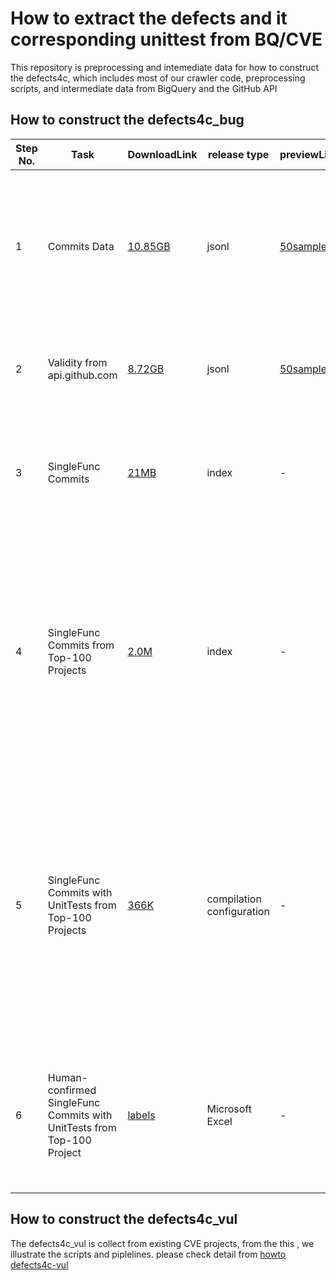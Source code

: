 # How to extract the defects and it corresponding unittest from BQ/CVE 

This repository is preprocessing and intemediate data for how to construct the defects4c, which includes most of our crawler code, preprocessing scripts, and intermediate data from BigQuery and the GitHub API

## How to construct the defects4c_bug

|Step No.|Task|DownloadLink|release type| previewLink|Size of commits|Drop Rate|Description | Potential Usage| 
|-|-|-|-|-|-|-|------|------|
|1|Commits Data| [ 10.85GB ](https://drive.google.com/file/d/1Wk0UoyoAAzR5A-yEQOp-WpMAx0EXFAi6/view?usp=sharing)| jsonl  | [50samples](https://drive.google.com/file/d/1YcLUpyN2xa6IA-I8jQv03BDE-MQnoPI3/view?usp=sharing) |38M |- | Commits from projects after filtering with bug-relevant keywords, including BigQuery projects (2015-2023; high-star > 200) and Top 500 projects. | Useful in commit analysis research. | 
|2|Validity from api.github.com | [8.72GB](https://drive.google.com/file/d/1fu_ZQtei6v9ZWL0nhDor1TT7BFwf8tMp/view?usp=drive_link) | jsonl | [50samples](https://drive.google.com/drive/folders/1uMfv_VTdtzTmHZ5LAZQY2CXTzlG2LWR_?usp=drive_link)|9M| 76%| 9M bug-relevant commits after filtering | Useful in applications where the commit diff is needed. Can be used for training.| 
|3|SingleFunc Commits| [21MB](https://drive.google.com/file/d/1aSfCgD-XQvntFqJUdWS0dB6EtqOa2cx5/view?usp=sharing) | index | - |  ~76K |  91.6% |76K bug-relevant commits that are included in single functions | Useful in applications where the bug-relevan commit diff is in single functions. Can be used for training.
|4|SingleFunc Commits from Top-100 Projects| [2.0M](https://github.com/defects4c/howto_prepare_defects4c/blob/master/defects4c_bug/step3.3_selected_interest/21k_interest_select.list) | index  | - | top 100 repos almost  21K commits|72.4% |21K bug-relevant commits included in single functions from the top-100 projects | Useful in applications where the commit diff is needed. The commits are more popular, originating from top-100 projects. Can be used as a dataset, from popular projects, for training.
|5 |SingleFunc Commits with UnitTests from Top-100 Projects | [366K](https://github.com/defects4c/howto_prepare_defects4c/tree/master/defects4c_bug/step4_UT_matching) | compilation configuration  | - |3785 |91.3% |Paper Section 3.2, 3,785 bug-relevant commits included in single functions from the top-100 projects, each with at least 1 unit test for verification and reproducibility |Useful in applications where the commit diff and unit tests are needed. These commits are popular, from top-100 projects. Can be used as a high-quality dataset for fine-tuning. All unit tests are executable.|
|6 |Human-confirmed SingleFunc Commits with UnitTests from Top-100 Project | [labels](https://github.com/defects4c/howto_prepare_defects4c/tree/master/defects4c_bug/step5_human_labeling)| Microsoft Excel  | - |248 |93.4% |Paper Section 3.3, the 248 high-quality bug/fix data in single functions from top-100 projects, with unit tests. |High-quality bug/fix data, which can be used for the evaluation of bug detection, repair, and other applications. | 


## How to construct the defects4c_vul

The defects4c_vul is collect from existing CVE projects, from the this , we illustrate the scripts and piplelines. please check detail from [howto defects4c-vul ](https://github.com/defects4c/howto_prepare_defects4c/tree/master/defects4c_vul)










